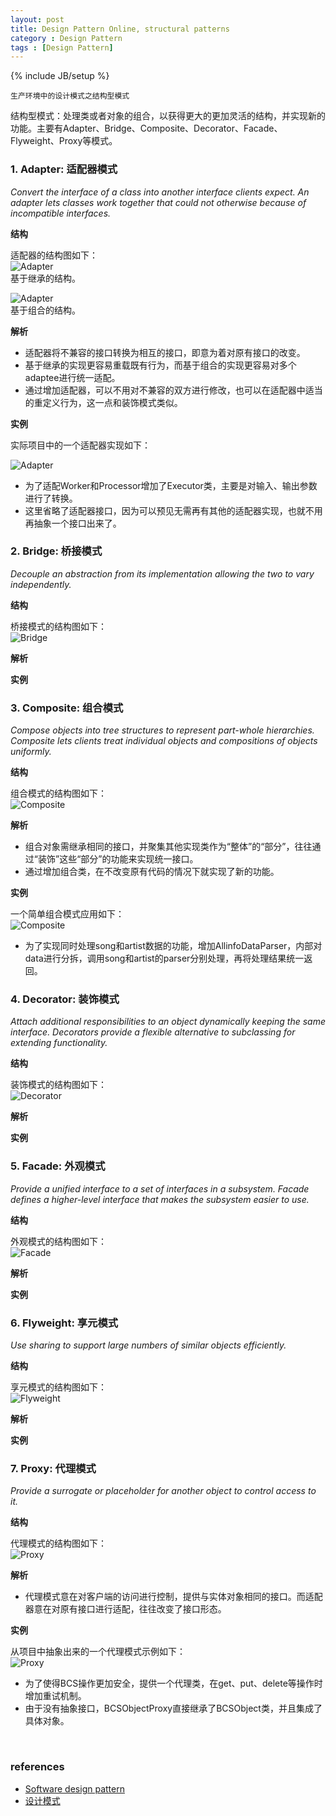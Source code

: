 ```yaml
---
layout: post
title: Design Pattern Online, structural patterns
category : Design Pattern
tags : [Design Pattern]
---
```

{% include JB/setup %}


`生产环境中的设计模式之结构型模式`  

结构型模式：处理类或者对象的组合，以获得更大的更加灵活的结构，并实现新的功能。主要有Adapter、Bridge、Composite、Decorator、Facade、Flyweight、Proxy等模式。  


### 1. Adapter: 适配器模式
*Convert the interface of a class into another interface clients expect. An adapter lets classes work together that could not otherwise because of incompatible interfaces.*  

**结构**  

适配器的结构图如下：  
![Adapter](/assets/images/design_pattern/adapter-class.png)  
基于继承的结构。  

![Adapter](/assets/images/design_pattern/adapter-instance.png)  
基于组合的结构。  


**解析**  

+ 适配器将不兼容的接口转换为相互的接口，即意为着对原有接口的改变。
+ 基于继承的实现更容易重载既有行为，而基于组合的实现更容易对多个adaptee进行统一适配。
+ 通过增加适配器，可以不用对不兼容的双方进行修改，也可以在适配器中适当的重定义行为，这一点和装饰模式类似。


**实例**  

实际项目中的一个适配器实现如下：  

![Adapter](/assets/images/design_pattern/adapter.x.jpg)  

+ 为了适配Worker和Processor增加了Executor类，主要是对输入、输出参数进行了转换。
+ 这里省略了适配器接口，因为可以预见无需再有其他的适配器实现，也就不用再抽象一个接口出来了。


### 2. Bridge: 桥接模式
*Decouple an abstraction from its implementation allowing the two to vary independently.*  

**结构**  

桥接模式的结构图如下：  
![Bridge](/assets/images/design_pattern/bridge.jpg)  

**解析**  


**实例**  


### 3. Composite: 组合模式
*Compose objects into tree structures to represent part-whole hierarchies. Composite lets clients treat individual objects and compositions of objects uniformly.*  

**结构**  

组合模式的结构图如下：  
![Composite](/assets/images/design_pattern/composite.jpg)  

**解析**  

+ 组合对象需继承相同的接口，并聚集其他实现类作为“整体”的“部分”，往往通过“装饰”这些“部分”的功能来实现统一接口。
+ 通过增加组合类，在不改变原有代码的情况下就实现了新的功能。

**实例**  

一个简单组合模式应用如下：  
![Composite](/assets/images/design_pattern/composite.x.jpg)  

+ 为了实现同时处理song和artist数据的功能，增加AllinfoDataParser，内部对data进行分拆，调用song和artist的parser分别处理，再将处理结果统一返回。


### 4. Decorator: 装饰模式
*Attach additional responsibilities to an object dynamically keeping the same interface. Decorators provide a flexible alternative to subclassing for extending functionality.*  

**结构**  

装饰模式的结构图如下：  
![Decorator](/assets/images/design_pattern/decorator.jpg)  

**解析**  


**实例**  


### 5. Facade: 外观模式
*Provide a unified interface to a set of interfaces in a subsystem. Facade defines a higher-level interface that makes the subsystem easier to use.*  

**结构**  

外观模式的结构图如下：  
![Facade](/assets/images/design_pattern/facade.png)  

**解析**  


**实例**  


### 6. Flyweight: 享元模式
*Use sharing to support large numbers of similar objects efficiently.*  

**结构**  

享元模式的结构图如下：  
![Flyweight](/assets/images/design_pattern/flyweight.jpg)  

**解析**  


**实例**  


### 7. Proxy: 代理模式
*Provide a surrogate or placeholder for another object to control access to it.*  

**结构**  

代理模式的结构图如下：  
![Proxy](/assets/images/design_pattern/proxy.jpg)  

**解析**  

+ 代理模式意在对客户端的访问进行控制，提供与实体对象相同的接口。而适配器意在对原有接口进行适配，往往改变了接口形态。

**实例**  

从项目中抽象出来的一个代理模式示例如下：  
![Proxy](/assets/images/design_pattern/proxy.x.jpg)  

+ 为了使得BCS操作更加安全，提供一个代理类，在get、put、delete等操作时增加重试机制。
+ 由于没有抽象接口，BCSObjectProxy直接继承了BCSObject类，并且集成了具体对象。


<br />

### references

+ [Software design pattern](http://en.wikipedia.org/wiki/Software_design_pattern)
+ [设计模式](http://baike.baidu.com/view/66964.htm)

